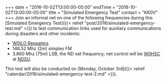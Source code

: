 +++
date = "2016-10-02T13:00:00-05:00"
endTime = "2016-10-02T13:00:00-05:00"
title = "Simulated Emergency Test"
contact = "KK0V"
+++
Join an informal net on one of the following frequencies during this
[Simulated Emergency Test]({{< relref "post/2016/simulated-emergency-test.md" >}})
to test communication links used for auxiliary communications during
disasters and other incidents:

* [W0ILO Repeaters](/radios/)
* 146.52 Mhz (2m) simplex FM
* 3.860 Mhz (75m) LSB, the ND net frequency; net control will be
[W0HSC](http://www.w0hsc.org/) at [NDSU](https://www.ndsu.edu/).

This test will also be conducted on [Monday, October 3rd]({{< relref
"calendar/2016/simulated-emergency-test-2.md" >}}).
